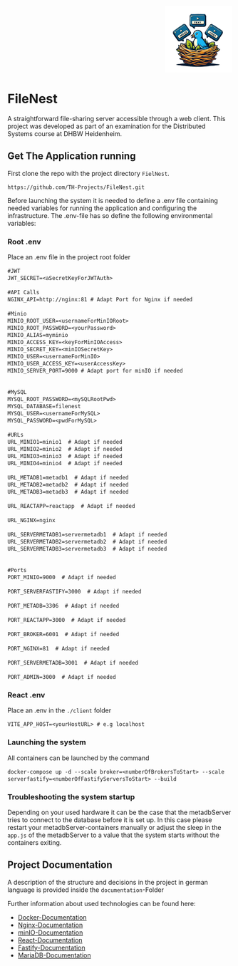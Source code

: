 <p align="right"> <img src="client/public/logo.png" alt="FileNestLogo" width="150"/> </p>

# FileNest  

A straightforward file-sharing server accessible through a web client. 
This project was developed as part of an examination for the Distributed Systems course at DHBW Heidenheim.

## Get The Application running

First clone the repo with the project directory `FielNest`.
```
https://github.com/TH-Projects/FileNest.git
```

Before launching the system it is needed to define a .env file containing needed variables for running the application and configuring the infrastructure.
The .env-file has so define the following environmental variables:

### Root .env
Place an .env file in the project root folder
```
#JWT
JWT_SECRET=<aSecretKeyForJWTAuth>

#API Calls
NGINX_API=http://nginx:81 # Adapt Port for Nginx if needed

#Minio
MINIO_ROOT_USER=<usernameForMinIORoot>
MINIO_ROOT_PASSWORD=<yourPassword>
MINIO_ALIAS=myminio
MINIO_ACCESS_KEY=<keyForMinIOAccess>
MINIO_SECRET_KEY=<minIOSecretKey>
MINIO_USER=<usernameForMinIO>
MINIO_USER_ACCESS_KEY=<userAccessKey>
MINIO_SERVER_PORT=9000 # Adapt port for minIO if needed


#MySQL
MYSQL_ROOT_PASSWORD=<mySQLRootPwd>
MYSQL_DATABASE=filenest
MYSQL_USER=<usernameForMySQL>
MYSQL_PASSWORD=<pwdForMySQL>

#URLs
URL_MINIO1=minio1  # Adapt if needed
URL_MINIO2=minio2  # Adapt if needed
URL_MINIO3=minio3  # Adapt if needed
URL_MINIO4=minio4  # Adapt if needed

URL_METADB1=metadb1  # Adapt if needed
URL_METADB2=metadb2  # Adapt if needed
URL_METADB3=metadb3  # Adapt if needed

URL_REACTAPP=reactapp  # Adapt if needed

URL_NGINX=nginx

URL_SERVERMETADB1=servermetadb1  # Adapt if needed
URL_SERVERMETADB2=servermetadb2  # Adapt if needed
URL_SERVERMETADB3=servermetadb3  # Adapt if needed


#Ports
PORT_MINIO=9000  # Adapt if needed

PORT_SERVERFASTIFY=3000  # Adapt if needed

PORT_METADB=3306  # Adapt if needed

PORT_REACTAPP=3000  # Adapt if needed

PORT_BROKER=6001  # Adapt if needed

PORT_NGINX=81  # Adapt if needed

PORT_SERVERMETADB=3001  # Adapt if needed

PORT_ADMIN=3000  # Adapt if needed

```

### React .env
Place an .env in the `./client` folder

```
VITE_APP_HOST=<yourHostURL> # e.g localhost
```

### Launching the system
All containers can be launched by the command
```
docker-compose up -d --scale broker=<numberOfBrokersToStart> --scale serverfastify=<numberOfFastifyServersToStart> --build
```

### Troubleshooting the system startup

Depending on your used hardware it can be the case that the metadbServer tries to connect to the database before it is set up.
In this case please restart your metadbServer-containers manually or adjust the sleep in the `app.js` of the metadbServer to a value that 
the system starts without the containers exiting.


## Project Documentation

A description of the structure and decisions in the project in german language is provided inside the `documentation`-Folder

Further information about used technologies can be found here:
- [Docker-Documentation](https://docs.docker.com/manuals/)
- [Nginx-Documentation](https://nginx.org/en/docs/)
- [minIO-Documentation](https://min.io/docs/minio/container/index.html)
- [React-Documentation](https://react.dev/learn)
- [Fastify-Documentation](https://fastify.dev/docs/latest/Guides/)
- [MariaDB-Documentation](https://mariadb.com/kb/en/documentation/)




